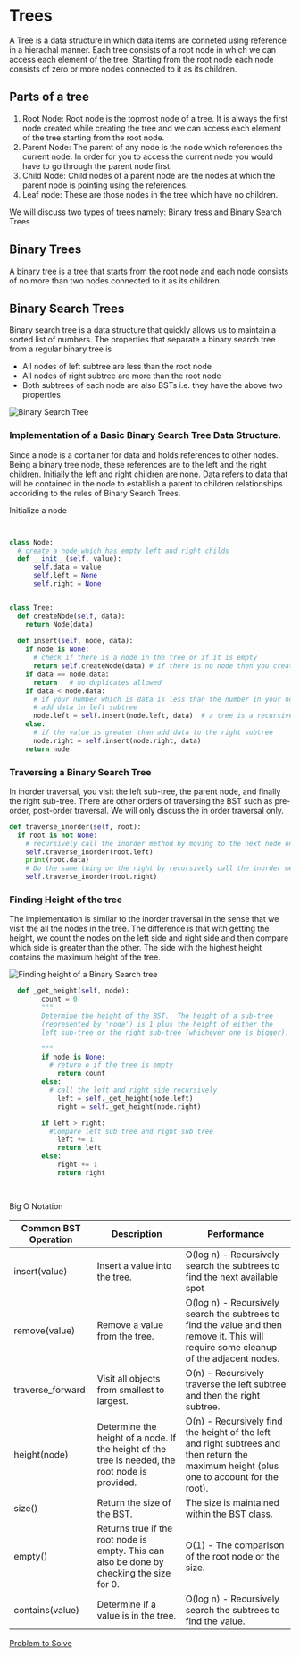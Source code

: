 # Trees

A Tree is a data structure in which data items are conneted using reference in a hierachal manner. 
Each tree consists of a root node in which we can access each element of the tree. Starting from the root node 
each node consists of zero or more nodes connected to it as its children.

## Parts of a tree
1. Root Node:
Root node is the topmost node of a tree. It is always the first node created while creating the tree
and we can access each element of the tree starting from the root node.
2. Parent Node:
The parent of any node is the node which references the current node. In order for you to access the current node
you would have to go through the parent node first.
3. Child Node:
Child nodes of a parent node are the nodes at which the parent node is pointing using the references.
4. Leaf node: 
These are those nodes in the tree which have no children.

We will discuss two types of trees namely: Binary tress and Binary Search Trees

## Binary Trees
A binary tree is a tree that starts from the root node and each node consists of no more than two nodes connected to it as
its children.

## Binary Search Trees
Binary search tree is a data structure that quickly allows us to maintain a sorted list of numbers.
The properties that separate a binary search tree from a regular binary tree is

* All nodes of left subtree are less than the root node
* All nodes of right subtree are more than the root node
* Both subtrees of each node are also BSTs i.e. they have the above two properties

![Binary Search Tree](http://www.csharpstar.com/wp-content/uploads/2015/11/BinarySearchTree_implementation_Csharp.jpg)

### Implementation of a Basic Binary Search Tree Data Structure.

Since a node is a container for data and holds references to other nodes. Being a binary tree node, these references are to the left and the right children. Initially the left and right children are none. Data refers to data that will be contained in the node to establish a parent to children relationships accoriding to the rules of Binary Search Trees.

Initialize a node
``` python


class Node:
  # create a node which has empty left and right childs
  def __init__(self, value):
      self.data = value
      self.left = None
      self.right = None


class Tree:
  def createNode(self, data):
    return Node(data)
  
  def insert(self, node, data):
    if node is None:
      # check if there is a node in the tree or if it is empty
      return self.createNode(data) # if there is no node then you create it
    if data == node.data:
      return   # no duplicates allowed
    if data < node.data:
      # if your number which is data is less than the number in your node
      # add data in left subtree
      node.left = self.insert(node.left, data)  # a tree is a recursive data structure, so you call the insert method recursively
    else:
      # if the value is greater than add data to the right subtree
      node.right = self.insert(node.right, data)
    return node
```

### Traversing a Binary Search Tree

In inorder traversal, you visit the left sub-tree, the parent node, and finally the right sub-tree. There are other orders of traversing the BST such as pre-order, post-order traversal. We will only discuss the in order traversal only. 
  ``` python
  def traverse_inorder(self, root):
    if root is not None:
      # recursively call the inorder method by moving to the next node on the left side 
      self.traverse_inorder(root.left)
      print(root.data)
      # Do the same thing on the right by recursively call the inorder method by moving to the next node on the right side 
      self.traverse_inorder(root.right)

  ```
### Finding Height of the tree

The implementation is similar to the inorder traversal in the sense that we visit the all the nodes in the tree. The difference is that with getting the height, we count the nodes on the left side and right side and then compare which side is greater than the other. The side with the highest height contains the maximum height of the tree.

![Finding height of a Binary Search tree](http://csharpexamples.com/wp-content/uploads/2019/05/binary-tree-2.png)

``` python
  def _get_height(self, node):
        count = 0
        """
        Determine the height of the BST.  The height of a sub-tree 
        (represented by 'node') is 1 plus the height of either the 
        left sub-tree or the right sub-tree (whichever one is bigger).

        """
        if node is None:
          # return o if the tree is empty
            return count
        else:
          # call the left and right side recursively
            left = self._get_height(node.left)
            right = self._get_height(node.right)

        if left > right:
          #Compare left sub tree and right sub tree
            left += 1
            return left
        else:
            right += 1
            return right

   


``` 
Big O Notation

Common BST Operation | Description | Performance
-------- | -------- | --------
insert(value) | Insert a value into the tree. | O(log n) - Recursively search the subtrees to find the next available spot
remove(value)	 | Remove a value from the tree. | 	O(log n) - Recursively search the subtrees to find the value and then remove it. This will require some cleanup of the adjacent nodes.
traverse_forward | Visit all objects from smallest to largest. | O(n) - Recursively traverse the left subtree and then the right subtree.
height(node)| Determine the height of a node. If the height of the tree is needed, the root node is provided.  | 	O(n) - Recursively find the height of the left and right subtrees and then return the maximum height (plus one to account for the root).
size()| Return the size of the BST. |  The size is maintained within the BST class.
empty()| Returns true if the root node is empty. This can also be done by checking the size for 0. |  O(1) - The comparison of the root node or the size.
contains(value) | Determine if a value is in the tree.	 |  O(log n) - Recursively search the subtrees to find the value.


[Problem to Solve](https://github.com/tapzola/cse212-final-project/blob/main/tress_tutorial.py)

     


    
    
        
        
    


